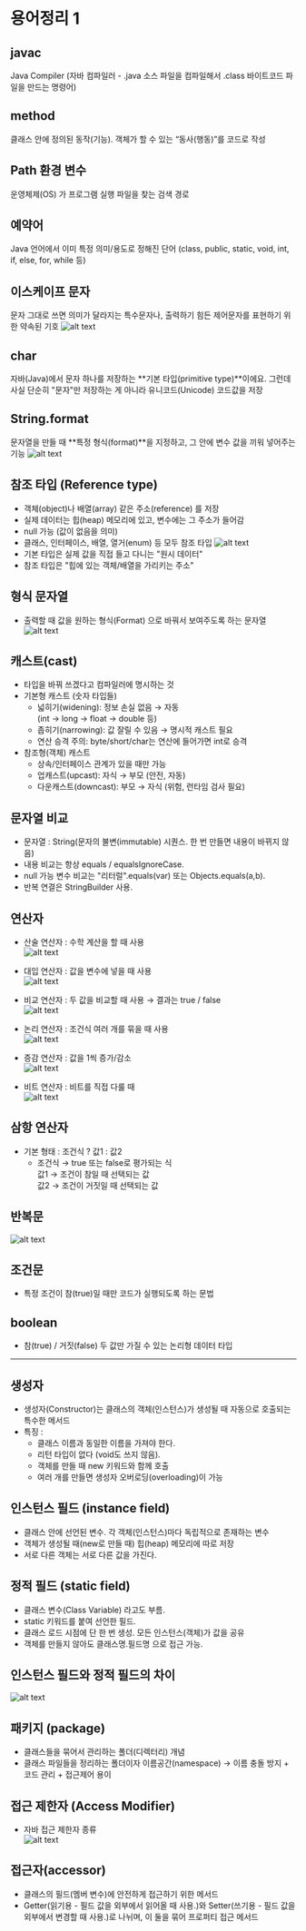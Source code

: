 # 용어정리 1
## javac 
 Java Compiler (자바 컴파일러 - .java 소스 파일을 컴파일해서 .class 바이트코드 파일을 만드는 명령어)

## method
클래스 안에 정의된 동작(기능). 객체가 할 수 있는 “동사(행동)”를 코드로 작성

## Path 환경 변수
운영체제(OS) 가 프로그램 실행 파일을 찾는 검색 경로

## 예약어
Java 언어에서 이미 특정 의미/용도로 정해진 단어 (class, public, static, void, int, if, else, for, while 등)

## 이스케이프 문자
문자 그대로 쓰면 의미가 달라지는 특수문자나, 출력하기 힘든 제어문자를 표현하기 위한 약속된 기호
![alt text](img/image-3.png)

## char
자바(Java)에서 문자 하나를 저장하는 **기본 타입(primitive type)**이에요. 그런데 사실 단순히 "문자"만 저장하는 게 아니라 유니코드(Unicode) 코드값을 저장

## String.format
문자열을 만들 때 **특정 형식(format)**을 지정하고, 그 안에 변수 값을 끼워 넣어주는 기능
![alt text](img/image-6.png)

## 참조 타입 (Reference type)
- 객체(object)나 배열(array) 같은 주소(reference) 를 저장
- 실제 데이터는 힙(heap) 메모리에 있고, 변수에는 그 주소가 들어감
- null 가능 (값이 없음을 의미)
- 클래스, 인터페이스, 배열, 열거(enum) 등 모두 참조 타입
![alt text](img/image-8.png)
- 기본 타입은 실제 값을 직접 들고 다니는 "원시 데이터"
- 참조 타입은 "힙에 있는 객체/배열을 가리키는 주소"

## 형식 문자열
- 출력할 때 값을 원하는 형식(Format) 으로 바꿔서 보여주도록 하는 문자열
![alt text](img/image-9.png)

## 캐스트(cast)
- 타입을 바꿔 쓰겠다고 컴파일러에 명시하는 것
- 기본형 캐스트 (숫자 타입들)
  - 넓히기(widening): 정보 손실 없음 → 자동  
    (int → long → float → double 등)
  - 좁히기(narrowing): 값 잘릴 수 있음 → 명시적 캐스트 필요
  - 연산 승격 주의: byte/short/char는 연산에 들어가면 int로 승격
- 참조형(객체) 캐스트
  - 상속/인터페이스 관계가 있을 때만 가능
  - 업캐스트(upcast): 자식 → 부모 (안전, 자동)
  - 다운캐스트(downcast): 부모 → 자식 (위험, 런타임 검사 필요)

## 문자열 비교
- 문자열 : String(문자의 불변(immutable) 시퀀스. 한 번 만들면 내용이 바뀌지 않음)
- 내용 비교는 항상 equals / equalsIgnoreCase.
- null 가능 변수 비교는 "리터럴".equals(var) 또는 Objects.equals(a,b).
- 반복 연결은 StringBuilder 사용.


## 연산자
- 산술 연산자 : 수학 계산을 할 때 사용  
![alt text](img/image-16.png)

- 대입 연산자 : 값을 변수에 넣을 때 사용  
![alt text](img/image-17.png)

- 비교 연산자 : 두 값을 비교할 때 사용 → 결과는 true / false  
![alt text](img/image-18.png)  

- 논리 연산자 : 조건식 여러 개를 묶을 때 사용  
![alt text](img/image-19.png)

- 증감 연산자 : 값을 1씩 증가/감소  
![alt text](img/image-20.png) 

- 비트 연산자 : 비트를 직접 다룰 때  
![alt text](img/image-21.png)

## 삼항 연산자  
- 기본 형태 : 조건식 ? 값1 : 값2  
  - 조건식 → true 또는 false로 평가되는 식  
    값1 → 조건이 참일 때 선택되는 값  
    값2 → 조건이 거짓일 때 선택되는 값

## 반복문
![alt text](img/image-25.png)  

## 조건문
- 특정 조건이 참(true)일 때만 코드가 실행되도록 하는 문법

## boolean
- 참(true) / 거짓(false) 두 값만 가질 수 있는 논리형 데이터 타입


------
## 생성자 
- 생성자(Constructor)는 클래스의 객체(인스턴스)가 생성될 때 자동으로 호출되는 특수한 메서드
- 특징 :
  - 클래스 이름과 동일한 이름을 가져야 한다.  
  - 리턴 타입이 없다 (void도 쓰지 않음).  
  - 객체를 만들 때 new 키워드와 함께 호출  
  - 여러 개를 만들면 생성자 오버로딩(overloading)이 가능

## 인스턴스 필드 (instance field)
- 클래스 안에 선언된 변수. 각 객체(인스턴스)마다 독립적으로 존재하는 변수
- 객체가 생성될 때(new로 만들 때) 힙(heap) 메모리에 따로 저장
- 서로 다른 객체는 서로 다른 값을 가진다.

## 정적 필드 (static field)
- 클래스 변수(Class Variable) 라고도 부름.
- static 키워드를 붙여 선언한 필드.
- 클래스 로드 시점에 단 한 번 생성. 모든 인스턴스(객체)가 값을 공유
- 객체를 만들지 않아도 클래스명.필드명 으로 접근 가능.

## 인스턴스 필드와 정적 필드의 차이  
![alt text](img/image-32.png)

## 패키지 (package)
- 클래스들을 묶어서 관리하는 폴더(디렉터리) 개념  
- 클래스 파일들을 정리하는 폴더이자 이름공간(namespace) → 이름 충돌 방지 + 코드 관리 + 접근제어 용이

## 접근 제한자 (Access Modifier)
- 자바 접근 제한자 종류  
![alt text](img/image-33.png)

## 접근자(accessor)
- 클래스의 필드(멤버 변수)에 안전하게 접근하기 위한 메서드  
- Getter(읽기용 - 필드 값을 외부에서 읽어올 때 사용.)와 Setter(쓰기용 - 필드 값을 외부에서 변경할 때 사용.)로 나뉘며, 이 둘을 묶어 프로퍼티 접근 메서드
